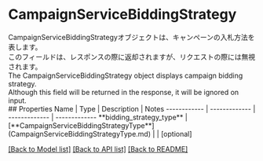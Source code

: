 # CampaignServiceBiddingStrategy

<div lang=\"ja\"> CampaignServiceBiddingStrategyオブジェクトは、キャンペーンの入札方法を表します。<br> このフィールドは、レスポンスの際に返却されますが、リクエストの際には無視されます。 </div> <div lang=\"en\"> The CampaignServiceBiddingStrategy object displays campaign bidding strategy.<br> Although this field will be returned in the response, it will be ignored on input. </div> 
## Properties
Name | Type | Description | Notes
------------ | ------------- | ------------- | -------------
**bidding_strategy_type** | [**CampaignServiceBiddingStrategyType**](CampaignServiceBiddingStrategyType.md) |  | [optional] 

[[Back to Model list]](../README.md#documentation-for-models) [[Back to API list]](../README.md#documentation-for-api-endpoints) [[Back to README]](../README.md)


